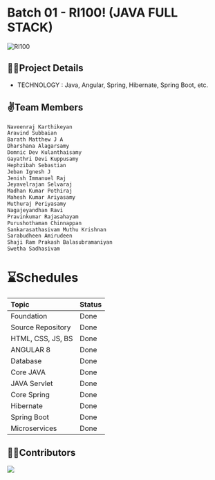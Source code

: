 # Batch 01 - RI100! (JAVA FULL STACK)
![RI100](https://github.com/Naveenrajk/imagemapping/assets/65030317/ee53b860-5911-4b69-9803-04dd56379eab)


## 👨‍💻Project Details
- TECHNOLOGY : Java, Angular, Spring, Hibernate, Spring Boot, etc.     

## ✌️Team Members

```sh
Naveenraj Karthikeyan 
Aravind Subbaian 
Barath Matthew J A 
Dharshana Alagarsamy 
Domnic Dev Kulanthaisamy 
Gayathri Devi Kuppusamy 
Hephzibah Sebastian 
Jeban Ignesh J
Jenish Immanuel Raj
Jeyavelrajan Selvaraj
Madhan Kumar Pothiraj
Mahesh Kumar Ariyasamy
Muthuraj Periyasamy
Nagajeyandhan Ravi
Pravinkumar Rajasahayam
Purushothaman Chinnappan
Sankarasathasivam Muthu Krishnan
Sarabudheen Amirudeen
Shaji Ram Prakash Balasubramaniyan
Swetha Sadhasivam 

```

# **⌛Schedules**
| Topic | Status    |
| :-------- | :------- |
| Foundation | Done |
| Source Repository | Done |
| HTML, CSS, JS, BS | Done |
| ANGULAR 8 | Done |
| Database | Done |
| Core JAVA | Done |
| JAVA Servlet | Done |
| Core Spring | Done |
| Hibernate | Done |
| Spring Boot | Done |
| Microservices | Done |

## **🤝🏻Contributors**

<a href="https://github.com/valanmca/2023_Java_Batch-1_Hands-On_Repository/graphs/contributors">
  <img src="https://contrib.rocks/image?repo=valanmca/2023_Java_Batch-1_Hands-On_Repository" />
</a>
